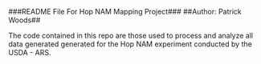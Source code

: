 ###README File For Hop NAM Mapping Project###
##Author: Patrick Woods##

The code contained in this repo are those used to process and analyze all data generated generated for the Hop NAM experiment conducted by the USDA - ARS. 
